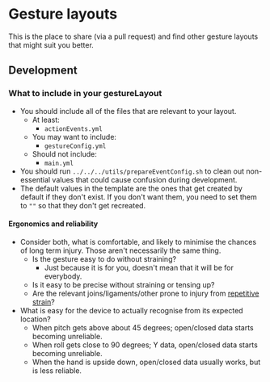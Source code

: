 # Gesture layouts

This is the place to share (via a pull request) and find other gesture layouts that might suit you better.

## Development

### What to include in your gestureLayout

* You should include all of the files that are relevant to your layout.
    * At least:
        * `actionEvents.yml`
    * You may want to include:
        * `gestureConfig.yml`
    * Should not include:
        * `main.yml`
* You should run `../../../utils/prepareEventConfig.sh` to clean out non-essential values that could cause confusion during development.
* The default values in the template are the ones that get created by default if they don't exist. If you don't want them, you need to set them to `""` so that they don't get recreated.

#### Ergonomics and reliability

* Consider both, what is comfortable, and likely to minimise the chances of long term injury. Those aren't necessarily the same thing.
    * Is the gesture easy to do without straining?
        * Just because it is for you, doesn't mean that it will be for everybody.
    * Is it easy to be precise without straining or tensing up?
    * Are the relevant joins/ligaments/other prone to injury from [repetitive strain](https://en.wikipedia.org/wiki/Repetitive_strain_injury)?
* What is easy for the device to actually recognise from its expected location?
    * When pitch gets above about 45 degrees; open/closed data starts becoming unreliable.
    * When roll gets close to 90 degrees; Y data, open/closed data starts becoming unreliable.
    * When the hand is upside down, open/closed data usually works, but is less reliable.

